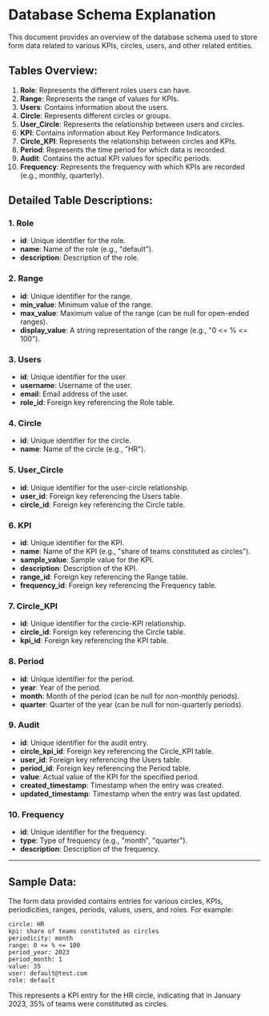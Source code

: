 # Database Schema Explanation

This document provides an overview of the database schema used to store form data related to various KPIs, circles, users, and other related entities.

## Tables Overview:

1. **Role**: Represents the different roles users can have.
2. **Range**: Represents the range of values for KPIs.
3. **Users**: Contains information about the users.
4. **Circle**: Represents different circles or groups.
5. **User_Circle**: Represents the relationship between users and circles.
6. **KPI**: Contains information about Key Performance Indicators.
7. **Circle_KPI**: Represents the relationship between circles and KPIs.
8. **Period**: Represents the time period for which data is recorded.
9. **Audit**: Contains the actual KPI values for specific periods.
10. **Frequency**: Represents the frequency with which KPIs are recorded (e.g., monthly, quarterly).

## Detailed Table Descriptions:

### 1. Role

- **id**: Unique identifier for the role.
- **name**: Name of the role (e.g., "default").
- **description**: Description of the role.

### 2. Range

- **id**: Unique identifier for the range.
- **min_value**: Minimum value of the range.
- **max_value**: Maximum value of the range (can be null for open-ended ranges).
- **display_value**: A string representation of the range (e.g., "0 <= % <= 100").

### 3. Users

- **id**: Unique identifier for the user.
- **username**: Username of the user.
- **email**: Email address of the user.
- **role_id**: Foreign key referencing the Role table.

### 4. Circle

- **id**: Unique identifier for the circle.
- **name**: Name of the circle (e.g., "HR").

### 5. User_Circle

- **id**: Unique identifier for the user-circle relationship.
- **user_id**: Foreign key referencing the Users table.
- **circle_id**: Foreign key referencing the Circle table.

### 6. KPI

- **id**: Unique identifier for the KPI.
- **name**: Name of the KPI (e.g., "share of teams constituted as circles").
- **sample_value**: Sample value for the KPI.
- **description**: Description of the KPI.
- **range_id**: Foreign key referencing the Range table.
- **frequency_id**: Foreign key referencing the Frequency table.

### 7. Circle_KPI

- **id**: Unique identifier for the circle-KPI relationship.
- **circle_id**: Foreign key referencing the Circle table.
- **kpi_id**: Foreign key referencing the KPI table.

### 8. Period

- **id**: Unique identifier for the period.
- **year**: Year of the period.
- **month**: Month of the period (can be null for non-monthly periods).
- **quarter**: Quarter of the year (can be null for non-quarterly periods).

### 9. Audit

- **id**: Unique identifier for the audit entry.
- **circle_kpi_id**: Foreign key referencing the Circle_KPI table.
- **user_id**: Foreign key referencing the Users table.
- **period_id**: Foreign key referencing the Period table.
- **value**: Actual value of the KPI for the specified period.
- **created_timestamp**: Timestamp when the entry was created.
- **updated_timestamp**: Timestamp when the entry was last updated.

### 10. Frequency

- **id**: Unique identifier for the frequency.
- **type**: Type of frequency (e.g., "month", "quarter").
- **description**: Description of the frequency.

---

## Sample Data:

The form data provided contains entries for various circles, KPIs, periodicities, ranges, periods, values, users, and roles. For example:

```plaintext
circle: HR
kpi: share of teams constituted as circles
periodicity: month
range: 0 <= % <= 100
period_year: 2023
period_month: 1
value: 35
user: default@test.com
role: default
```

This represents a KPI entry for the HR circle, indicating that in January 2023, 35% of teams were constituted as circles.